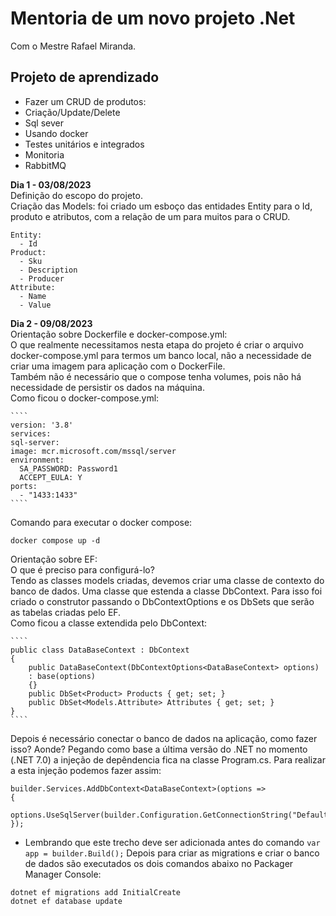 # Mentoria de um novo projeto .Net  
Com o Mestre Rafael Miranda.  

## Projeto de aprendizado  
- Fazer um CRUD de produtos:  
- Criação/Update/Delete  
- Sql sever  
- Usando docker  
- Testes unitários e integrados  
- Monitoria  
- RabbitMQ  

**Dia 1 - 03/08/2023**  
  Definição do escopo do projeto.  
  Criação das Models: foi criado um esboço das entidades Entity para o Id, produto e atributos, com a relação de um para muitos para o CRUD.   
  ````
  Entity:  
    - Id  
  Product:  
    - Sku  
    - Description  
    - Producer  
  Attribute:  
    - Name  
    - Value
   ````  

**Dia 2 - 09/08/2023**  
  Orientação sobre Dockerfile e docker-compose.yml:  
  O que realmente necessitamos nesta etapa do projeto é criar o arquivo docker-compose.yml para termos um banco local, não a necessidade de criar uma imagem para aplicação com o DockerFile.  
  Também não é necessário que o compose tenha volumes, pois não há necessidade de persistir os dados na máquina.  
  Como ficou o docker-compose.yml:  
    
    ````
    version: '3.8'  
    services:  
    sql-server:  
    image: mcr.microsoft.com/mssql/server  
    environment:  
      SA_PASSWORD: Password1  
      ACCEPT_EULA: Y  
    ports:  
      - "1433:1433" 
    ````  
  Comando para executar o docker compose:  
  ````  
  docker compose up -d
  ````
  
  Orientação sobre EF:  
  O que é preciso para configurá-lo?  
  Tendo as classes models criadas, devemos criar uma classe de contexto do banco de dados. Uma classe que estenda a classe DbContext. Para isso foi criado o construtor passando o 
  DbContextOptions e os DbSets que serão as tabelas criadas pelo EF.  
  Como ficou a classe extendida pelo DbContext:  
    
    ````
    public class DataBaseContext : DbContext  
    {
        public DataBaseContext(DbContextOptions<DataBaseContext> options)  
        : base(options)  
        {}  
        public DbSet<Product> Products { get; set; }  
        public DbSet<Models.Attribute> Attributes { get; set; }  
    }  
    ````

  Depois é necessário conectar o banco de dados na aplicação, como fazer isso? Aonde?
  Pegando como base a última versão do .NET no momento (.NET 7.0) a injeção de depêndencia fica na classe Program.cs.
  Para realizar a esta injeção podemos fazer assim:  
   ````
   builder.Services.AddDbContext<DataBaseContext>(options =>
   {
      options.UseSqlServer(builder.Configuration.GetConnectionString("DefaultConnection"));
   });
   ````
   * Lembrando que este trecho deve ser adicionada antes do comando ``var app = builder.Build();`` 
  Depois para criar as migrations e criar o banco de dados são executados os dois comandos abaixo no Packager Manager Console:  
   ````
   dotnet ef migrations add InitialCreate
   dotnet ef database update
   ````
